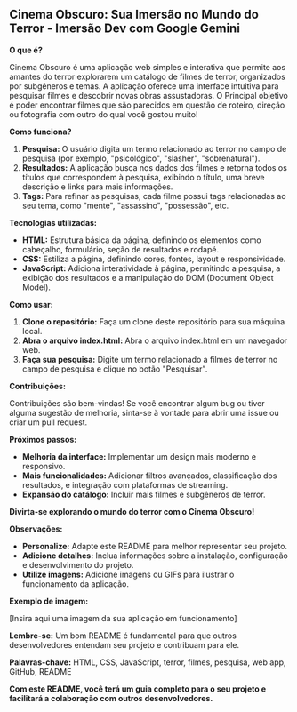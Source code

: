 ## **Cinema Obscuro: Sua Imersão no Mundo do Terror** - Imersão Dev com Google Gemini

**O que é?**

Cinema Obscuro é uma aplicação web simples e interativa que permite aos amantes do terror explorarem um catálogo de filmes de terror, organizados por subgêneros e temas. A aplicação oferece uma interface intuitiva para pesquisar filmes e descobrir novas obras assustadoras. O Principal objetivo é poder encontrar filmes que são parecidos em questão de roteiro, direção ou fotografia com outro do qual você gostou muito!

**Como funciona?**

1. **Pesquisa:** O usuário digita um termo relacionado ao terror no campo de pesquisa (por exemplo, "psicológico", "slasher", "sobrenatural").
2. **Resultados:** A aplicação busca nos dados dos filmes e retorna todos os títulos que correspondem à pesquisa, exibindo o título, uma breve descrição e links para mais informações.
3. **Tags:** Para refinar as pesquisas, cada filme possui tags relacionadas ao seu tema, como "mente", "assassino", "possessão", etc.

**Tecnologias utilizadas:**

* **HTML:** Estrutura básica da página, definindo os elementos como cabeçalho, formulário, seção de resultados e rodapé.
* **CSS:** Estiliza a página, definindo cores, fontes, layout e responsividade.
* **JavaScript:** Adiciona interatividade à página, permitindo a pesquisa, a exibição dos resultados e a manipulação do DOM (Document Object Model).

**Como usar:**

1. **Clone o repositório:** Faça um clone deste repositório para sua máquina local.
2. **Abra o arquivo index.html:** Abra o arquivo index.html em um navegador web.
3. **Faça sua pesquisa:** Digite um termo relacionado a filmes de terror no campo de pesquisa e clique no botão "Pesquisar".

**Contribuições:**

Contribuições são bem-vindas! Se você encontrar algum bug ou tiver alguma sugestão de melhoria, sinta-se à vontade para abrir uma issue ou criar um pull request.

**Próximos passos:**

* **Melhoria da interface:** Implementar um design mais moderno e responsivo.
* **Mais funcionalidades:** Adicionar filtros avançados, classificação dos resultados, e integração com plataformas de streaming.
* **Expansão do catálogo:** Incluir mais filmes e subgêneros de terror.

**Divirta-se explorando o mundo do terror com o Cinema Obscuro!**

**Observações:**

* **Personalize:** Adapte este README para melhor representar seu projeto.
* **Adicione detalhes:** Inclua informações sobre a instalação, configuração e desenvolvimento do projeto.
* **Utilize imagens:** Adicione imagens ou GIFs para ilustrar o funcionamento da aplicação.

**Exemplo de imagem:**

[Insira aqui uma imagem da sua aplicação em funcionamento]

**Lembre-se:** Um bom README é fundamental para que outros desenvolvedores entendam seu projeto e contribuam para ele. 

**Palavras-chave:** HTML, CSS, JavaScript, terror, filmes, pesquisa, web app, GitHub, README

**Com este README, você terá um guia completo para o seu projeto e facilitará a colaboração com outros desenvolvedores.**
